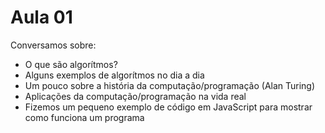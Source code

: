 # Aula 01

Conversamos sobre:

- O que são algorítmos?
- Alguns exemplos de algorítmos no dia a dia
- Um pouco sobre a história da computação/programação (Alan Turing)
- Aplicações da computação/programação na vida real
- Fizemos um pequeno exemplo de código em JavaScript para mostrar como funciona um programa
